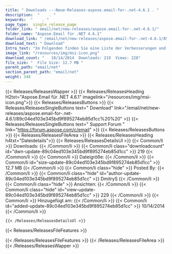 ```yaml
---
title: " Downloads ---Neue-Releases-aspose.email-for-.net-4.6.1 . "
description:  "    . " 
keywords:  "    . " 
page_type:  single_release_page
folder_link: " email/net/new-releases/aspose.email-for-.net-4.6.1/"
folder_name: "Aspose.Email für .NET 4.6.1"
download_link: " /email/net/new-releases/aspose.email-for-.net-4.6.1/89c04ed103e345bd9f895274eb85d1cc"
download_text: " Download"
Intro_text: "Im Folgenden finden Sie eine Liste der Verbesserungen und Änderungen in diesem Hotfix von Aspose.Ema ..."
image_link: "/resources/img/msi-icon.png"
download_count: "   10/14/2014  Downloads: 219  Views: 228"
file_size: "  File Size: 12.7 MB "
parent_path: "email/net"
section_parent_path: "email/net"
weight: 348
---
```


{{< Releases/ReleasesWapper >}}
  {{< Releases/ReleasesHeading H2txt="Aspose.Email für .NET 4.6.1" imagelink="/resources/img/msi-icon.png">}}
  {{< Releases/ReleasesButtons >}}
    {{< Releases/ReleasesSingleButtons text=" Download" link="/email/net/new-releases/aspose.email-for-.net-4.6.1/89c04ed103e345bd9f895274eb85d1cc%20%20" >}}
    {{< Releases/ReleasesSingleButtons text=" Support Forum " link="https://forum.aspose.com/c/email" >}}
  {{< Releases/ReleasesButtons >}}
  {{< Releases/ReleasesFileArea >}}
    {{< Releases/ReleasesHeading h4txt="Dateidetails">}}
    {{< Releases/ReleasesDetailsUl >}}
            {{< Common/li >}} Downloads: {{< /Common/li >}}
      {{< Common/li class="downloadcount" id="dwn-update-89c04ed103e345bd9f895274eb85d1cc" >}} 219 {{< /Common/li >}}
      {{< Common/li >}} Dateigröße: {{< /Common/li >}}
      {{< Common/li id="size-update-89c04ed103e345bd9f895274eb85d1cc" >}} 12.7 MB {{< /Common/li >}} 
      {{< Common/li  class="hide" >}} Posted By: {{< /Common/li >}} 
      {{< Common/li class="hide" id="author-update-89c04ed103e345bd9f895274eb85d1cc" >}} DmitryS {{< /Common/li >}}
      {{< Common/li class="hide" >}} Ansichten: {{< /Common/li >}}
      {{< Common/li class="hide" id="view-update-89c04ed103e345bd9f895274eb85d1cc" >}} 229 {{< /Common/li >}}
      {{< Common/li >}} Hinzugefügt am: {{< /Common/li >}}
      {{< Common/li id="added-update-89c04ed103e345bd9f895274eb85d1cc" >}} 10/14/2014 {{< /Common/li >}} 

    {{< /Releases/ReleasesDetailsUl >}}

  {{< Releases/ReleasesFileFeatures >}}
      
  {{< /Releases/ReleasesFileFeatures >}}
 {{< /Releases/ReleasesFileArea >}}
{{< /Releases/ReleasesWapper >}}



